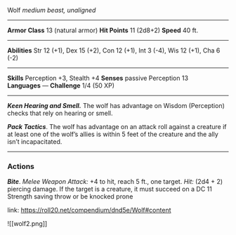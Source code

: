 Wolf
_medium beast, unaligned_

---

**Armor Class** 13 (natural armor)
**Hit Points** 11 (2d8+2)
**Speed** 40 ft.

---

**Abilities** Str 12 (+1), Dex 15 (+2), Con 12 (+1), Int 3 (-4), Wis 12 (+1), Cha 6 (-2)

---

**Skills** Perception +3, Stealth +4
**Senses** passive Perception 13
**Languages** —
**Challenge** 1/4 (50 XP)

---

**_Keen Hearing and Smell._** The wolf has advantage on Wisdom (Perception) checks that rely on hearing or smell.

_**Pack Tactics**_. The wolf has advantage on an attack roll against a creature if at least one of the wolf’s allies is within 5 feet of the creature and the ally isn’t incapacitated.

---

### Actions

_**Bite**_. _Melee Weapon Attack:_ +4 to hit, reach 5 ft., one target. _Hit:_ (2d4 + 2) piercing damage. If the target is a creature, it must succeed on a DC 11 Strength saving throw or be knocked prone

link: https://roll20.net/compendium/dnd5e/Wolf#content

![[wolf2.png]]